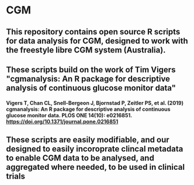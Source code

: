 # CGM

## This repository contains open source R scripts for data analysis for CGM, designed to work with the freestyle libre CGM system (Australia).
## These scripts build on the work of Tim Vigers "cgmanalysis: An R package for descriptive analysis of continuous glucose monitor data"
#### Vigers T, Chan CL, Snell-Bergeon J, Bjornstad P, Zeitler PS, et al. (2019) cgmanalysis: An R package for descriptive analysis of continuous glucose monitor data. PLOS ONE 14(10): e0216851. https://doi.org/10.1371/journal.pone.0216851
## These scripts are easily modifiable, and our designed to easily incoroprate clincal metadata to enable CGM data to be analysed, and aggregated where needed, to be used in clinical trials 

